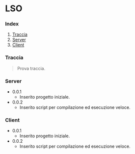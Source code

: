 # LSO

### Index
1. [Traccia](https://github.com/luco10/LSO/blob/master/README.md#1-traccia)
2. [Server](https://github.com/luco10/LSO/blob/master/README.md#2-server)
3. [Client](https://github.com/luco10/LSO/blob/master/README.md#3-client)


### Traccia
> Prova traccia.


### Server
- 0.0.1
  - Inserito progetto iniziale.
- 0.0.2
  - Inserito script per compilazione ed esecuzione veloce.


### Client
- 0.0.1
  - Inserito progetto iniziale.
- 0.0.2
  - Inserito script per compilazione ed esecuzione veloce.
